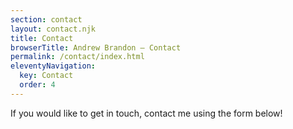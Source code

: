 ```yaml
---
section: contact
layout: contact.njk
title: Contact
browserTitle: Andrew Brandon – Contact
permalink: /contact/index.html
eleventyNavigation:
  key: Contact
  order: 4
---
```


If you would like to get in touch, contact me using the form below!
